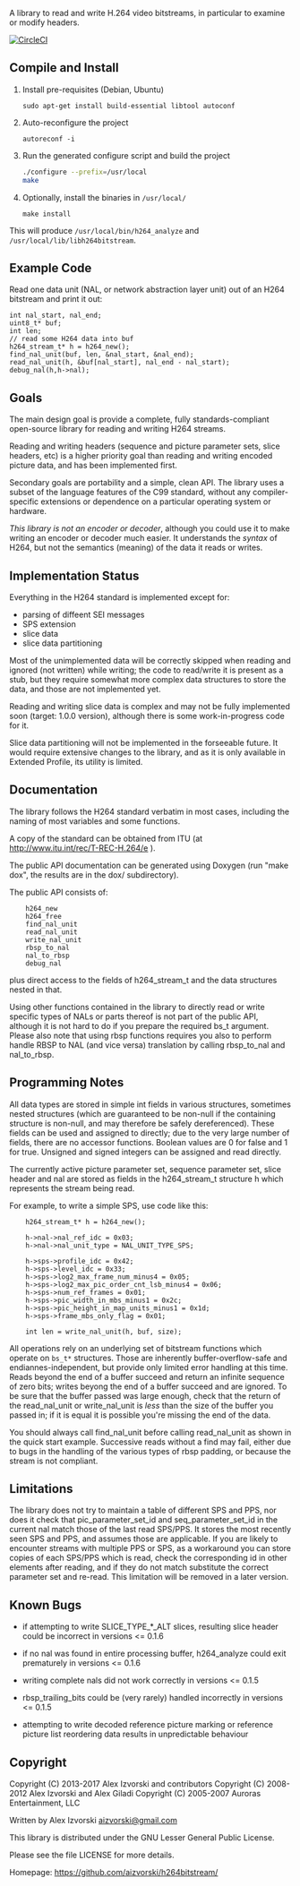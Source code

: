 A library to read and write H.264 video bitstreams, in particular to examine or modify headers.

[![CircleCI](https://circleci.com/gh/aizvorski/h264bitstream.svg?style=shield)](https://circleci.com/gh/aizvorski/h264bitstream)

## Compile and Install

1. Install pre-requisites (Debian, Ubuntu)
  
    `sudo apt-get install build-essential libtool autoconf`

1. Auto-reconfigure the project

    `autoreconf -i`

1. Run the generated configure script and build the project

    ```sh
    ./configure --prefix=/usr/local
    make
    ```

1. Optionally, install the binaries in `/usr/local/`

    `make install`

This will produce `/usr/local/bin/h264_analyze` and `/usr/local/lib/libh264bitstream`.

## Example Code

Read one data unit (NAL, or network abstraction layer unit) out of an H264 bitstream and print it out:

```
int nal_start, nal_end;
uint8_t* buf;
int len;
// read some H264 data into buf
h264_stream_t* h = h264_new();
find_nal_unit(buf, len, &nal_start, &nal_end);
read_nal_unit(h, &buf[nal_start], nal_end - nal_start);
debug_nal(h,h->nal);
```

## Goals

The main design goal is provide a complete, fully standards-compliant open-source library for reading and writing H264 streams.

Reading and writing headers (sequence and picture parameter sets, slice headers, etc) is a higher priority goal than reading and writing encoded picture data, and has been implemented first.

Secondary goals are portability and a simple, clean API.  The library uses a subset of the language features of the C99 standard, without any compiler-specific extensions or dependence on a particular operating system or hardware.

_This library is not an encoder or decoder_, although you could use it to make writing an encoder or decoder much easier.  It understands the _syntax_ of H264, but not the semantics (meaning) of the data it reads or writes.


## Implementation Status

Everything in the H264 standard is implemented except for: 
- parsing of diffeent SEI messages
- SPS extension
- slice data
- slice data partitioning

Most of the unimplemented data will be correctly skipped when reading and ignored (not written) while writing; the code to read/write it is present as a stub, but they require somewhat more complex data structures to store the data, and those are not implemented yet.

Reading and writing slice data is complex and may not be fully implemented soon (target: 1.0.0 version), although there is some work-in-progress code for it.

Slice data partitioning will not be implemented in the forseeable future.  It would require extensive changes to the library, and as it is only available in Extended Profile, its utility is limited.


## Documentation

The library follows the H264 standard verbatim in most cases, including the naming of most variables and some functions.

A copy of the standard can be obtained from ITU (at http://www.itu.int/rec/T-REC-H.264/e ).

The public API documentation can be generated using Doxygen (run "make dox", the results are in the dox/ subdirectory).

The public API consists of:

```
    h264_new
    h264_free
    find_nal_unit
    read_nal_unit
    write_nal_unit
    rbsp_to_nal
    nal_to_rbsp
    debug_nal
```

plus direct access to the fields of h264_stream_t and the data structures nested in that.

Using other functions contained in the library to directly read or write specific types of NALs or parts thereof is not part of the public API, although it is not hard to do if you prepare the required bs_t argument.  Please also note that using rbsp functions requires you also to perform handle RBSP to NAL (and vice versa) translation by calling rbsp_to_nal and nal_to_rbsp.


## Programming Notes

All data types are stored in simple int fields in various structures, sometimes nested structures (which are guaranteed to be non-null if the containing structure is non-null, and may therefore be safely dereferenced).  These fields can be used and assigned to directly; due to the very large number of fields, there are no accessor functions.  Boolean values are 0 for false and 1 for true.  Unsigned and signed integers can be assigned and read directly.

The currently active picture parameter set, sequence parameter set, slice header and nal are stored as fields in the h264_stream_t structure h which represents the stream being read.

For example, to write a simple SPS, use code like this:

```
    h264_stream_t* h = h264_new();

    h->nal->nal_ref_idc = 0x03;
    h->nal->nal_unit_type = NAL_UNIT_TYPE_SPS;

    h->sps->profile_idc = 0x42;
    h->sps->level_idc = 0x33;
    h->sps->log2_max_frame_num_minus4 = 0x05;
    h->sps->log2_max_pic_order_cnt_lsb_minus4 = 0x06;
    h->sps->num_ref_frames = 0x01;
    h->sps->pic_width_in_mbs_minus1 = 0x2c;
    h->sps->pic_height_in_map_units_minus1 = 0x1d;
    h->sps->frame_mbs_only_flag = 0x01;
    
    int len = write_nal_unit(h, buf, size);
```

All operations rely on an underlying set of bitstream functions which operate on `bs_t*` structures.  Those are inherently buffer-overflow-safe and endiannes-independent, but provide only limited error handling at this time.  Reads beyond the end of a buffer succeed and return an infinite sequence of zero bits; writes beyong the end of a buffer succeed and are ignored.  To be sure that the buffer passed was large enough, check that the return of the read_nal_unit or write_nal_unit is _less_ than the size of the buffer you passed in; if it is equal it is possible you're missing the end of the data.

You should always call find_nal_unit before calling read_nal_unit as shown in the quick start example.   Successive reads without a find may fail, either due to bugs in the handling of the various types of rbsp padding, or because the stream is not compliant.


## Limitations

The library does not try to maintain a table of different SPS and PPS, nor does it check that pic_parameter_set_id and seq_parameter_set_id in the current nal match those of the last read SPS/PPS.  It stores the most recently seen SPS and PPS, and assumes those are applicable.  If you are likely to encounter streams with multiple PPS or SPS, as a workaround you can store copies of each SPS/PPS which is read, check the corresponding id in other elements after reading, and if they do not match substitute the correct parameter set and re-read.  This limitation will be removed in a later version.


## Known Bugs

* if attempting to write SLICE_TYPE_*_ALT slices, resulting slice header could be incorrect in versions <= 0.1.6

* if no nal was found in entire processing buffer, h264_analyze could exit prematurely in versions <= 0.1.6

* writing complete nals did not work correctly in versions <= 0.1.5

* rbsp_trailing_bits could be (very rarely) handled incorrectly in versions <= 0.1.5

* attempting to write decoded reference picture marking or reference picture list reordering data results in unpredictable behaviour


## Copyright

Copyright (C) 2013-2017 Alex Izvorski and contributors
Copyright (C) 2008-2012 Alex Izvorski and Alex Giladi
Copyright (C) 2005-2007 Auroras Entertainment, LLC

Written by Alex Izvorski <aizvorski@gmail.com>

This library is distributed under the GNU Lesser General Public License.

Please see the file LICENSE for more details.

Homepage: https://github.com/aizvorski/h264bitstream/

